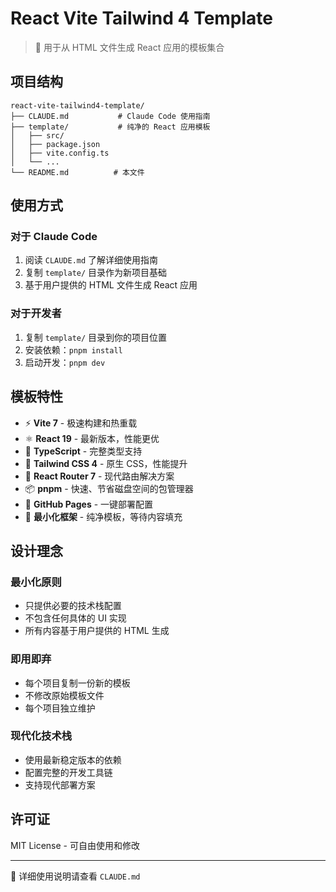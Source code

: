 # React Vite Tailwind 4 Template

> 🚀 用于从 HTML 文件生成 React 应用的模板集合

## 项目结构

```
react-vite-tailwind4-template/
├── CLAUDE.md           # Claude Code 使用指南
├── template/           # 纯净的 React 应用模板
│   ├── src/
│   ├── package.json
│   ├── vite.config.ts
│   └── ...
└── README.md          # 本文件
```

## 使用方式

### 对于 Claude Code

1. 阅读 `CLAUDE.md` 了解详细使用指南
2. 复制 `template/` 目录作为新项目基础
3. 基于用户提供的 HTML 文件生成 React 应用

### 对于开发者

1. 复制 `template/` 目录到你的项目位置
2. 安装依赖：`pnpm install`
3. 启动开发：`pnpm dev`

## 模板特性

- ⚡️ **Vite 7** - 极速构建和热重载
- ⚛️ **React 19** - 最新版本，性能更优
- 📘 **TypeScript** - 完整类型支持
- 🎨 **Tailwind CSS 4** - 原生 CSS，性能提升
- 🔀 **React Router 7** - 现代路由解决方案
- 📦 **pnpm** - 快速、节省磁盘空间的包管理器
- 🚀 **GitHub Pages** - 一键部署配置
- 🔧 **最小化框架** - 纯净模板，等待内容填充

## 设计理念

### 最小化原则
- 只提供必要的技术栈配置
- 不包含任何具体的 UI 实现
- 所有内容基于用户提供的 HTML 生成

### 即用即弃
- 每个项目复制一份新的模板
- 不修改原始模板文件
- 每个项目独立维护

### 现代化技术栈
- 使用最新稳定版本的依赖
- 配置完整的开发工具链
- 支持现代部署方案

## 许可证

MIT License - 可自由使用和修改

---

📖 详细使用说明请查看 `CLAUDE.md`